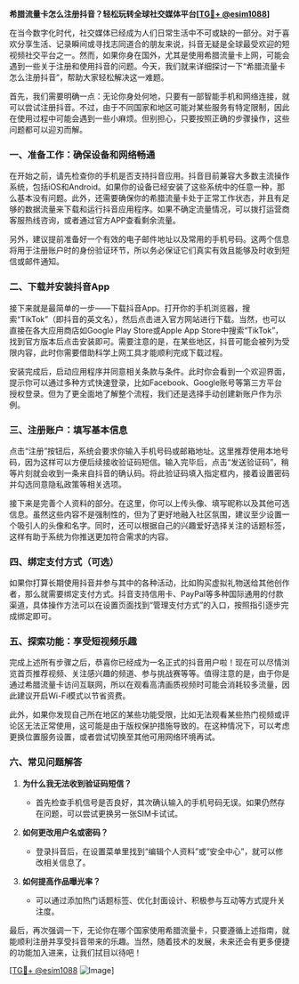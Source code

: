 **希腊流量卡怎么注册抖音？轻松玩转全球社交媒体平台[[TG💪+ @esim1088](https://t.me/s/esim1088)]**

在当今数字化时代，社交媒体已经成为人们日常生活中不可或缺的一部分。对于喜欢分享生活、记录瞬间或寻找志同道合的朋友来说，抖音无疑是全球最受欢迎的短视频社交平台之一。然而，如果你身在国外，尤其是使用希腊流量卡上网，可能会遇到一些关于注册和使用抖音的问题。今天，我们就来详细探讨一下“希腊流量卡怎么注册抖音”，帮助大家轻松解决这一难题。

首先，我们需要明确一点：无论你身处何地，只要有一部智能手机和网络连接，就可以尝试注册抖音。不过，由于不同国家和地区可能对某些服务有特定限制，因此在使用过程中可能会遇到一些小麻烦。但别担心，只要按照正确的步骤操作，这些问题都可以迎刃而解。

### **一、准备工作：确保设备和网络畅通**

在开始之前，请先检查你的手机是否支持抖音应用。抖音目前兼容大多数主流操作系统，包括iOS和Android。如果你的设备已经安装了这些系统中的任意一种，那么基本没有问题。此外，还需要确保你的希腊流量卡处于正常工作状态，并且有足够的数据流量来下载和运行抖音应用程序。如果不确定流量情况，可以拨打运营商客服热线咨询，或者通过官方APP查看剩余流量。

另外，建议提前准备好一个有效的电子邮件地址以及常用的手机号码。这两个信息将用于注册账户时的身份验证环节，所以务必保证它们真实有效且能够及时收到短信或邮件通知。

### **二、下载并安装抖音App**

接下来就是最简单的一步——下载抖音App。打开你的手机浏览器，搜索“TikTok”（即抖音的英文名），然后点击进入官方网站进行下载。当然，也可以直接在各大应用商店如Google Play Store或Apple App Store中搜索“TikTok”，找到官方版本后点击安装即可。需要注意的是，在某些地区，抖音可能会被列为受限内容，此时你需要借助科学上网工具才能顺利完成下载过程。

安装完成后，启动应用程序并同意相关条款与条件。此时你会看到一个欢迎界面，提示你可以通过多种方式快速登录，比如Facebook、Google账号等第三方平台授权登录。但为了更全面地了解整个流程，我们还是选择手动创建新账户作为示例。

### **三、注册账户：填写基本信息**

点击“注册”按钮后，系统会要求你输入手机号码或邮箱地址。这里推荐使用本地号码，因为这样可以方便后续接收验证码短信。输入完毕后，点击“发送验证码”，稍等片刻就会收到一条来自抖音的确认码。将此验证码填入指定框内，接着设置密码并勾选同意隐私政策等相关选项。

接下来是完善个人资料的部分。在这里，你可以上传头像、填写昵称以及其他可选信息。虽然这些内容不是强制性的，但为了更好地融入社区氛围，建议至少设置一个吸引人的头像和名字。同时，还可以根据自己的兴趣爱好选择关注的话题标签，这样有助于系统为你推送更加符合需求的内容。

### **四、绑定支付方式（可选）**

如果你打算长期使用抖音并参与其中的各种活动，比如购买虚拟礼物送给其他创作者，那么就需要绑定支付方式。抖音支持信用卡、PayPal等多种国际通用的付款渠道，具体操作方法可以在设置页面找到“管理支付方式”的入口，按照指引逐步完成绑定即可。

### **五、探索功能：享受短视频乐趣**

完成上述所有步骤之后，恭喜你已经成为一名正式的抖音用户啦！现在可以尽情浏览首页推荐视频、关注感兴趣的频道、参与挑战赛等等。值得注意的是，由于你是通过希腊流量卡访问互联网，所以在观看高清画质视频时可能会消耗较多流量，因此建议开启Wi-Fi模式以节省资费。

此外，如果你发现自己所在地区的某些功能受限，比如无法观看某些热门视频或评论区无法正常使用，这可能是由于版权保护措施导致的。在这种情况下，可以考虑更换位置服务设置，或者尝试切换至其他可用网络环境再试。

### **六、常见问题解答**

1. **为什么我无法收到验证码短信？**
   - 首先检查手机信号是否良好，其次确认输入的手机号码无误。如果仍然存在问题，可以尝试更换另一张SIM卡试试。

2. **如何更改用户名或密码？**
   - 登录抖音后，在设置菜单里找到“编辑个人资料”或“安全中心”，就可以修改相关信息了。

3. **如何提高作品曝光率？**
   - 可以通过添加热门话题标签、优化封面设计、积极参与互动等方式提升关注度。

最后，再次强调一下，无论你在哪个国家使用希腊流量卡，只要遵循上述指南，就能顺利注册并享受抖音带来的乐趣。当然，随着技术的发展，未来还会有更多便捷的功能加入进来，让我们拭目以待吧！

[[TG💪+ @esim1088](https://t.me/s/esim1088) ![Image](https://i.postimg.cc/4NQfJmqS/Snipaste-2025-05-13-00-14-12.png)]